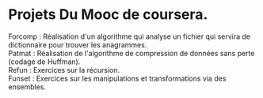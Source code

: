 # Projets Du Mooc de coursera.

Forcomp : Réalisation d'un algorithme qui analyse un fichier qui servira de dictionnaire pour trouver les anagrammes.         
Patmat : Réalisation de l'algorithme de compression de données sans perte (codage de Huffman).                                 
Refun : Exercices sur la récursion.                                                                                           
Funset : Exercices sur les manipulations et transformations via des ensembles.                                                 
